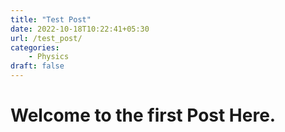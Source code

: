 ```yaml
---
title: "Test Post"
date: 2022-10-18T10:22:41+05:30
url: /test_post/
categories:
    - Physics
draft: false
---
```


# Welcome to the first Post Here.


